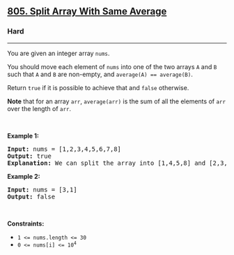 <h2><a href="https://leetcode.com/problems/split-array-with-same-average/">805. Split Array With Same Average</a></h2><h3>Hard</h3><hr><div><p>You are given an integer array <code>nums</code>.</p>

<p>You should move each element of <code>nums</code> into one of the two arrays <code>A</code> and <code>B</code> such that <code>A</code> and <code>B</code> are non-empty, and <code>average(A) == average(B)</code>.</p>

<p>Return <code>true</code> if it is possible to achieve that and <code>false</code> otherwise.</p>

<p><strong>Note</strong> that for an array <code>arr</code>, <code>average(arr)</code> is the sum of all the elements of <code>arr</code> over the length of <code>arr</code>.</p>

<p>&nbsp;</p>
<p><strong class="example">Example 1:</strong></p>

<pre><strong>Input:</strong> nums = [1,2,3,4,5,6,7,8]
<strong>Output:</strong> true
<strong>Explanation:</strong> We can split the array into [1,4,5,8] and [2,3,6,7], and both of them have an average of 4.5.
</pre>

<p><strong class="example">Example 2:</strong></p>

<pre><strong>Input:</strong> nums = [3,1]
<strong>Output:</strong> false
</pre>

<p>&nbsp;</p>
<p><strong>Constraints:</strong></p>

<ul>
	<li><code>1 &lt;= nums.length &lt;= 30</code></li>
	<li><code>0 &lt;= nums[i] &lt;= 10<sup>4</sup></code></li>
</ul>
</div>